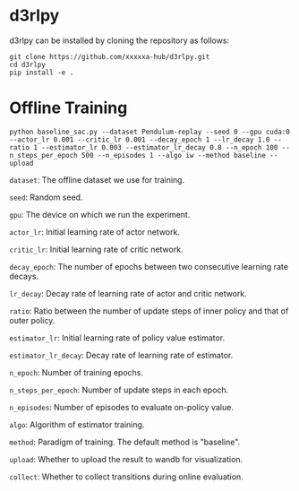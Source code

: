 # d3rlpy

d3rlpy can be installed by cloning the repository as follows:
```
git clone https://github.com/xxxxxa-hub/d3rlpy.git
cd d3rlpy
pip install -e .
```

# Offline Training
```
python baseline_sac.py --dataset Pendulum-replay --seed 0 --gpu cuda:0 --actor_lr 0.001 --critic_lr 0.001 --decay_epoch 1 --lr_decay 1.0 --ratio 1 --estimator_lr 0.003 --estimator_lr_decay 0.8 --n_epoch 100 --n_steps_per_epoch 500 --n_episodes 1 --algo iw --method baseline --upload
```

`dataset`: The offline dataset we use for training.

`seed`: Random seed.

`gpu`: The device on which we run the experiment.

`actor_lr`: Initial learning rate of actor network.

`critic_lr`: Initial learning rate of critic network.

`decay_epoch`: The number of epochs between two consecutive learning rate decays.

`lr_decay`: Decay rate of learning rate of actor and critic network.

`ratio`: Ratio between the number of update steps of inner policy and that of outer policy.

`estimator_lr`: Initial learning rate of policy value estimator.

`estimator_lr_decay`: Decay rate of learning rate of estimator.

`n_epoch`: Number of training epochs.

`n_steps_per_epoch`: Number of update steps in each epoch.

`n_episodes`: Number of episodes to evaluate on-policy value.

`algo`: Algorithm of estimator training.

`method`: Paradigm of training. The default method is "baseline".

`upload`: Whether to upload the result to wandb for visualization.

`collect`: Whether to collect transitions during online evaluation.